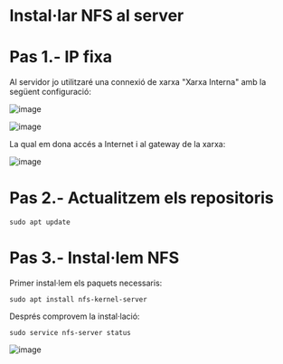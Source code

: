 # Instal·lar NFS al server

# Pas 1.- IP fixa

Al servidor jo utilitzaré una connexió de xarxa "Xarxa Interna" amb la següent configuració:

![image](https://github.com/XaSaFa/MP04/assets/110727546/6e44eed9-302c-4c2e-a5bc-07d17f0ea1b9)

![image](https://github.com/XaSaFa/MP04/assets/110727546/4d5cabe7-d960-40aa-b02a-7cab67be1376)

La qual em dona accés a Internet i al gateway de la xarxa:

![image](https://github.com/XaSaFa/MP04/assets/110727546/13f0240f-dfb9-4832-bf2b-f53c16ccf28e)

# Pas 2.- Actualitzem els repositoris

```
sudo apt update
```

# Pas 3.- Instal·lem NFS

Primer instal·lem els paquets necessaris:

```
sudo apt install nfs-kernel-server
```

Després comprovem la instal·lació:

```
sudo service nfs-server status
```

![image](https://github.com/XaSaFa/MP04/assets/110727546/aefdfecc-3fe3-4717-9469-4b770dd1bc4d)

